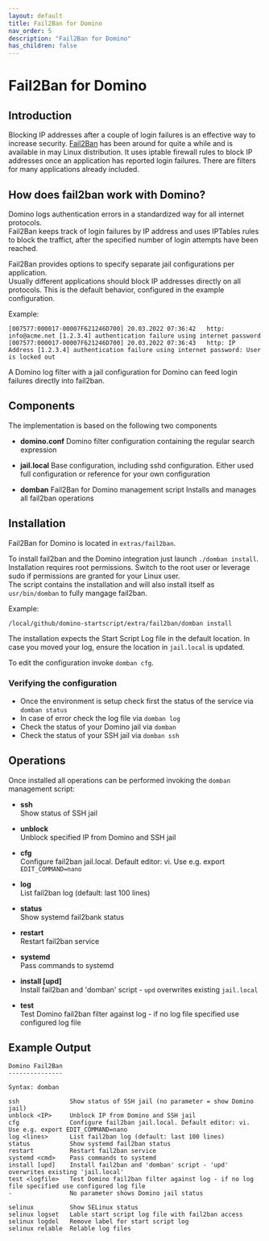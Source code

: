 ```yaml
---
layout: default
title: Fail2Ban for Domino 
nav_order: 5
description: "Fail2Ban for Domino"
has_children: false
---
```


# Fail2Ban for Domino

## Introduction

Blocking IP addresses after a couple of login failures is an effective way to increase security.
[Fail2Ban](https://www.fail2ban.org) has been around for quite a while and is available in may Linux distribution.
It uses iptable firewall rules to block IP addresses once an application has reported login failures.
There are filters for many applications already included.

## How does fail2ban work with Domino?

Domino logs authentication errors in a standardized way for all internet protocols.  
Fail2Ban keeps track of login failures by IP address and uses IPTables rules to block the traffict, after the specified number of login attempts have been reached.

Fail2Ban provides options to specify separate jail configurations per application.  
Usually different applications should block IP addresses directly on all protocols.
This is the default behavior, configured in the example configuration.


Example:

```
[007577:000017-00007F621246D700] 20.03.2022 07:36:42   http: info@acme.net [1.2.3.4] authentication failure using internet password
[007577:000017-00007F621246D700] 20.03.2022 07:36:43   http: IP Address [1.2.3.4] authentication failure using internet password: User is locked out
```

A Domino log filter with a jail configuration for Domino can feed login failures directly into fail2ban.

## Components

The implementation is based on the following two components

- **domino.conf**
  Domino filter configuration containing the regular search expression

- **jail.local**
  Base configuration, including sshd configuration.
  Either used full configuration or reference for your own configuration

- **domban**
  Fail2Ban for Domino management script
  Installs and manages all fail2ban operations

## Installation

Fail2Ban for Domino is located in `extras/fail2ban`.


To install fail2ban and the Domino integration just launch `./domban install`.  
Installation requires root permissions. Switch to the root user or leverage sudo if permissions are granted for your Linux user.  
The script contains the installation and will also install itself as `usr/bin/domban` to fully mangage fail2ban.

Example:

```
/local/github/domino-startscript/extra/fail2ban/domban install
```

The installation expects the Start Script Log file in the default location.
In case you moved your log, ensure the location in `jail.local` is updated.

To edit the configuration invoke `domban cfg`.

### Verifying the configuration

- Once the environment is setup check first the status of the service via `domban status`
- In case of error check the log file via `domban log`
- Check the status of your Domino jail via `domban`
- Check the status of your SSH jail via `domban ssh`

## Operations

Once installed all operations can be performed invoking the `domban` management script:

- **ssh**  
  Show status of SSH jail

- **unblock <IP>**  
  Unblock specified IP from Domino and SSH jail

- **cfg**  
  Configure fail2ban jail.local. Default editor: vi. Use e.g. export `EDIT_COMMAND=nano`

- **log <lines>**  
  List fail2ban log (default: last 100 lines)

- **status**  
  Show systemd fail2bank status

- **restart**  
  Restart fail2ban service

- **systemd <cmd>**  
  Pass commands to systemd

- **install [upd]**  
  Install fail2ban and 'domban' script - `upd` overwrites existing `jail.local`

- **test <logfile>**  
  Test Domino fail2ban filter against log - if no log file specified use configured log file

## Example Output



```
Domino Fail2Ban
---------------

Syntax: domban

ssh              Show status of SSH jail (no parameter = show Domino jail)
unblock <IP>     Unblock IP from Domino and SSH jail
cfg              Configure fail2ban jail.local. Default editor: vi. Use e.g. export EDIT_COMMAND=nano
log <lines>      List fail2ban log (default: last 100 lines)
status           Show systemd fail2ban status
restart          Restart fail2ban service
systemd <cmd>    Pass commands to systemd
install [upd]    Install fail2ban and 'domban' script - 'upd' overwrites existing 'jail.local'
test <logfile>   Test Domino fail2ban filter against log - if no log file specified use configured log file
-                No parameter shows Domino jail status

selinux          Show SELinux status
selinux logset   Lable start script log file with fail2ban access
selinux logdel   Remove label for start script log
selinux relable  Relable log files
```

